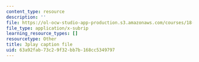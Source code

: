 ```yaml
---
content_type: resource
description: ''
file: https://ol-ocw-studio-app-production.s3.amazonaws.com/courses/18-01sc-single-variable-calculus-fall-2010/63a92fab73c29f32bb7b168cc5349797_CXKoCMVqM9s.srt
file_type: application/x-subrip
learning_resource_types: []
resourcetype: Other
title: 3play caption file
uid: 63a92fab-73c2-9f32-bb7b-168cc5349797
---
```

